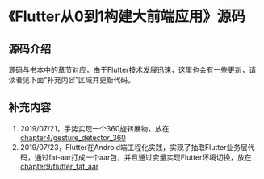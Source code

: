 # 《Flutter从0到1构建大前端应用》源码

## 源码介绍
源码与书本中的章节对应，由于Flutter技术发展迅速，这里也会有一些更新，请读者见下面“补充内容”区域并更新代码。

## 补充内容
1. 2019/07/21，手势实现一个360旋转展物，放在[chapter4/gesture_detector_360](https://github.com/heruijun/FlutterFrom0To1/tree/master/chapter4/gesture_detector_360)
2. 2019/07/23，Flutter在Android端工程化实践，实现了抽取Flutter业务层代码，通过fat-aar打成一个aar包，并且通过变量实现Flutter环境切换，放在[chapter9/flutter_fat_aar](https://github.com/heruijun/FlutterFrom0To1/tree/master/chapter9/flutter_fat_aar)